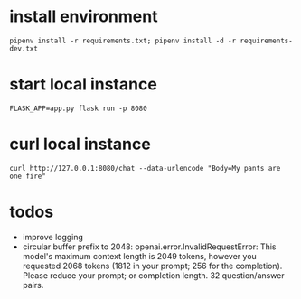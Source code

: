 # install environment
`pipenv install -r requirements.txt; pipenv install -d -r requirements-dev.txt`


# start local instance
 `FLASK_APP=app.py flask run -p 8080`

# curl local instance
`curl http://127.0.0.1:8080/chat --data-urlencode "Body=My pants are one fire"`


# todos
- improve logging
- circular buffer prefix to 2048: openai.error.InvalidRequestError: This model's maximum context length is 2049 tokens, however you requested 2068 tokens (1812 in your prompt; 256 for the completion). Please reduce your prompt; or completion length.  32 question/answer pairs.